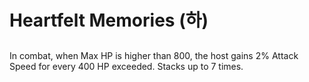 # Heartfelt Memories (하)

##

In combat, when Max HP is higher than 800, the host gains 2% Attack Speed for every 400 HP exceeded. Stacks up to 7 times.

